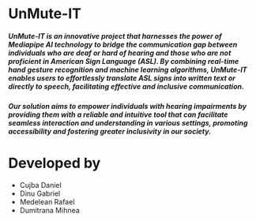 # UnMute-IT 
##### UnMute-IT is an innovative project that harnesses the power of Mediapipe AI technology to bridge the communication gap between individuals who are deaf or hard of hearing and those who are not proficient in American Sign Language (ASL). By combining real-time hand gesture recognition and machine learning algorithms, UnMute-IT enables users to effortlessly translate ASL signs into written text or directly to speech, facilitating effective and inclusive communication.  
##### Our solution aims to empower individuals with hearing impairments by providing them with a reliable and intuitive tool that can facilitate seamless interaction and understanding in various settings, promoting accessibility and fostering greater inclusivity in our society.

# Developed by
 - Cujba Daniel
 - Dinu Gabriel
 - Medelean Rafael
 - Dumitrana Mihnea
